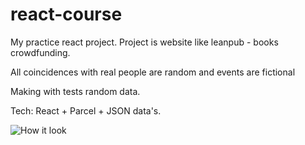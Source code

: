 # react-course

My practice react project. Project is website like leanpub - books crowdfunding.

All coincidences with real people are random and events are fictional

Making with tests random data.

Tech: React + Parcel + JSON data's.

![How it look](https://i.ibb.co/NYdn7bg/09-11-2020-223205.jpg)
